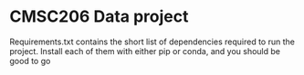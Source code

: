 # CMSC206 Data project


Requirements.txt contains the short list of dependencies required to run the project. 
Install each of them with either pip or conda, and you should be good to go
